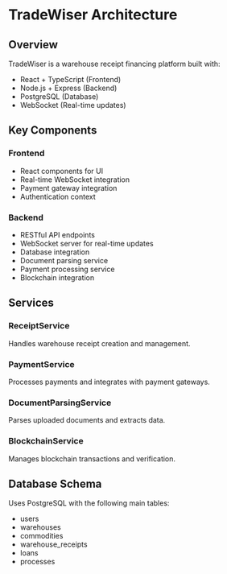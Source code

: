 
# TradeWiser Architecture

## Overview
TradeWiser is a warehouse receipt financing platform built with:
- React + TypeScript (Frontend)
- Node.js + Express (Backend)
- PostgreSQL (Database)
- WebSocket (Real-time updates)

## Key Components

### Frontend
- React components for UI
- Real-time WebSocket integration
- Payment gateway integration
- Authentication context

### Backend
- RESTful API endpoints
- WebSocket server for real-time updates
- Database integration
- Document parsing service
- Payment processing service
- Blockchain integration

## Services

### ReceiptService
Handles warehouse receipt creation and management.

### PaymentService  
Processes payments and integrates with payment gateways.

### DocumentParsingService
Parses uploaded documents and extracts data.

### BlockchainService
Manages blockchain transactions and verification.

## Database Schema
Uses PostgreSQL with the following main tables:
- users
- warehouses  
- commodities
- warehouse_receipts
- loans
- processes
